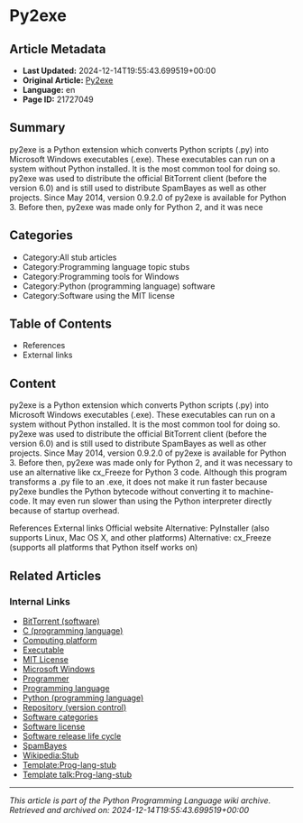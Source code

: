 # Py2exe

## Article Metadata

- **Last Updated:** 2024-12-14T19:55:43.699519+00:00
- **Original Article:** [Py2exe](https://en.wikipedia.org/wiki/Py2exe)
- **Language:** en
- **Page ID:** 21727049

## Summary

py2exe is a Python extension which converts Python scripts (.py) into Microsoft Windows executables (.exe). These executables can run on a system without Python installed. It is the most common tool for doing so.
py2exe was used to distribute the official BitTorrent client (before the version 6.0) and is still used to distribute SpamBayes as well as other projects.
Since May 2014, version 0.9.2.0 of py2exe is available for Python 3. Before then, py2exe was made only for Python 2, and it was nece

## Categories

- Category:All stub articles
- Category:Programming language topic stubs
- Category:Programming tools for Windows
- Category:Python (programming language) software
- Category:Software using the MIT license

## Table of Contents

- References
- External links

## Content

py2exe is a Python extension which converts Python scripts (.py) into Microsoft Windows executables (.exe). These executables can run on a system without Python installed. It is the most common tool for doing so.
py2exe was used to distribute the official BitTorrent client (before the version 6.0) and is still used to distribute SpamBayes as well as other projects.
Since May 2014, version 0.9.2.0 of py2exe is available for Python 3. Before then, py2exe was made only for Python 2, and it was necessary to use an alternative like cx_Freeze for Python 3 code.
Although this program transforms a .py file to an .exe, it does not make it run faster because py2exe bundles the Python bytecode without converting it to machine-code. It may even run slower than using the Python interpreter directly because of startup overhead.

References
External links
Official website
Alternative: PyInstaller (also supports Linux, Mac OS X, and other platforms)
Alternative: cx_Freeze (supports all platforms that Python itself works on)

## Related Articles

### Internal Links

- [BitTorrent (software)](https://en.wikipedia.org/wiki/BitTorrent_(software))
- [C (programming language)](https://en.wikipedia.org/wiki/C_(programming_language))
- [Computing platform](https://en.wikipedia.org/wiki/Computing_platform)
- [Executable](https://en.wikipedia.org/wiki/Executable)
- [MIT License](https://en.wikipedia.org/wiki/MIT_License)
- [Microsoft Windows](https://en.wikipedia.org/wiki/Microsoft_Windows)
- [Programmer](https://en.wikipedia.org/wiki/Programmer)
- [Programming language](https://en.wikipedia.org/wiki/Programming_language)
- [Python (programming language)](https://en.wikipedia.org/wiki/Python_(programming_language))
- [Repository (version control)](https://en.wikipedia.org/wiki/Repository_(version_control))
- [Software categories](https://en.wikipedia.org/wiki/Software_categories)
- [Software license](https://en.wikipedia.org/wiki/Software_license)
- [Software release life cycle](https://en.wikipedia.org/wiki/Software_release_life_cycle)
- [SpamBayes](https://en.wikipedia.org/wiki/SpamBayes)
- [Wikipedia:Stub](https://en.wikipedia.org/wiki/Wikipedia:Stub)
- [Template:Prog-lang-stub](https://en.wikipedia.org/wiki/Template:Prog-lang-stub)
- [Template talk:Prog-lang-stub](https://en.wikipedia.org/wiki/Template_talk:Prog-lang-stub)

---
_This article is part of the Python Programming Language wiki archive._
_Retrieved and archived on: 2024-12-14T19:55:43.699519+00:00_